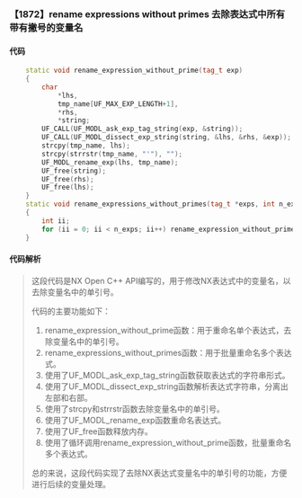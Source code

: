 ### 【1872】rename expressions without primes 去除表达式中所有带有撇号的变量名

#### 代码

```cpp
    static void rename_expression_without_prime(tag_t exp)  
    {  
        char  
            *lhs,  
            tmp_name[UF_MAX_EXP_LENGTH+1],  
            *rhs,  
            *string;  
        UF_CALL(UF_MODL_ask_exp_tag_string(exp, &string));  
        UF_CALL(UF_MODL_dissect_exp_string(string, &lhs, &rhs, &exp));  
        strcpy(tmp_name, lhs);  
        strcpy(strrstr(tmp_name, "'"), "");  
        UF_MODL_rename_exp(lhs, tmp_name);  
        UF_free(string);  
        UF_free(rhs);  
        UF_free(lhs);  
    }  
    static void rename_expressions_without_primes(tag_t *exps, int n_exps)  
    {  
        int ii;  
        for (ii = 0; ii < n_exps; ii++) rename_expression_without_prime(exps[ii]);  
    }

```

#### 代码解析

> 这段代码是NX Open C++ API编写的，用于修改NX表达式中的变量名，以去除变量名中的单引号。
>
> 代码的主要功能如下：
>
> 1. rename_expression_without_prime函数：用于重命名单个表达式，去除变量名中的单引号。
> 2. rename_expressions_without_primes函数：用于批量重命名多个表达式。
> 3. 使用了UF_MODL_ask_exp_tag_string函数获取表达式的字符串形式。
> 4. 使用了UF_MODL_dissect_exp_string函数解析表达式字符串，分离出左部和右部。
> 5. 使用了strcpy和strrstr函数去除变量名中的单引号。
> 6. 使用了UF_MODL_rename_exp函数重命名表达式。
> 7. 使用了UF_free函数释放内存。
> 8. 使用了循环调用rename_expression_without_prime函数，批量重命名多个表达式。
>
> 总的来说，这段代码实现了去除NX表达式变量名中的单引号的功能，方便进行后续的变量处理。
>
